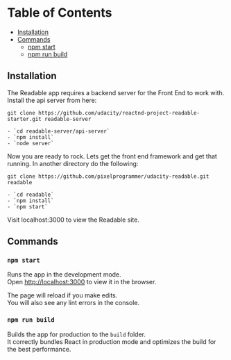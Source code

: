 # Table of Contents

- [Installation](#installation)
- [Commands](#commands)
	- [npm start](#npm-start)
	- [npm run build](#npm-run-build)

## Installation

The Readable app requires a backend server for the Front End to work with. Install the api server from here:

`git clone https://github.com/udacity/reactnd-project-readable-starter.git readable-server`

	- `cd readable-server/api-server`
	- `npm install`
	- `node server`

Now you are ready to rock. Lets get the front end framework and get that running. In another directory do the following:

`git clone https://github.com/pixelprogrammer/udacity-readable.git readable`

	- `cd readable`
	- `npm install`
	- `npm start`

Visit localhost:3000 to view the Readable site.

## Commands

### `npm start`

Runs the app in the development mode.<br>
Open [http://localhost:3000](http://localhost:3000) to view it in the browser.

The page will reload if you make edits.<br>
You will also see any lint errors in the console.

### `npm run build`

Builds the app for production to the `build` folder.<br>
It correctly bundles React in production mode and optimizes the build for the best performance.